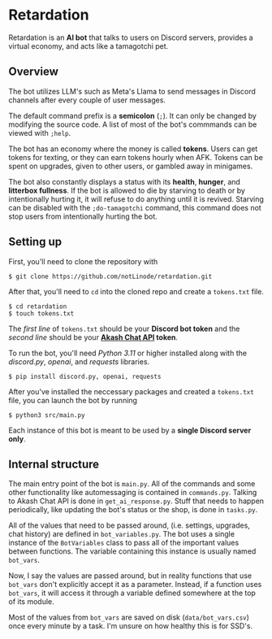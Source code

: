 # Retardation

Retardation is an **AI bot** that talks to users on Discord servers, provides a virtual economy, and acts like a tamagotchi pet.

## Overview

The bot utilizes LLM's such as Meta's Llama to send messages in Discord channels after every couple of user messages.

The default command prefix is a **semicolon** (`;`). It can only be changed by modifying the source code. A list of most of the bot's commmands can be viewed with `;help`.

The bot has an economy where the money is called **tokens**. Users can get tokens for texting, or they can earn tokens hourly when AFK. Tokens can be spent on upgrades, given to other users, or gambled away in minigames.

The bot also constantly displays a status with its **health**, **hunger**, and **litterbox fullness**. If the bot is allowed to die by starving to death or by intentionally hurting it, it will refuse to do anything until it is revived. Starving can be disabled with the `;do-tamagotchi` command, this command does not stop users from intentionally hurting the bot.

## Setting up

First, you'll need to clone the repository with
```
$ git clone https://github.com/notLinode/retardation.git
```
After that, you'll need to `cd` into the cloned repo and create a `tokens.txt` file.
```
$ cd retardation
$ touch tokens.txt
```

The *first line* of `tokens.txt` should be your **Discord bot token** and the *second line* should be your **[Akash Chat API](https://chatapi.akash.network/) token**.

To run the bot, you'll need *Python 3.11* or higher installed along with the *discord.py*, *openai*, and *requests* libraries.
```
$ pip install discord.py, openai, requests
```

After you've installed the neccessary packages and created a `tokens.txt` file, you can launch the bot by running
```
$ python3 src/main.py
```

Each instance of this bot is meant to be used by a __**single Discord server only**__.

## Internal structure

The main entry point of the bot is `main.py`. All of the commands and some other functionality like automessaging is contained in `commands.py`. Talking to Akash Chat API is done in `get_ai_response.py`. Stuff that needs to happen periodically, like updating the bot's status or the shop, is done in `tasks.py`.

All of the values that need to be passed around, (i.e. settings, upgrades, chat history) are defined in `bot_variables.py`. The bot uses a single instance of the `BotVariables` class to pass all of the important values between functions. The variable containing this instance is usually named `bot_vars`.

Now, I say the values are passed around, but in reality functions that use `bot_vars` don't explicitly accept it as a parameter. Instead, if a function uses `bot_vars`, it will access it through a variable defined somewhere at the top of its module.

Most of the values from `bot_vars` are saved on disk (`data/bot_vars.csv`) once every minute by a task. I'm unsure on how healthy this is for SSD's.

